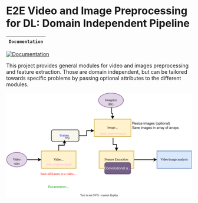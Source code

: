 # E2E Video and Image Preprocessing for DL: Domain Independent Pipeline

**`Documentation`** |
------------------- |
[![Documentation](https://img.shields.io/badge/api-reference-blue.svg)](https://simulamet-host.github.io/video_analytics/E2Evideo.html) 

This project provides general modules for video and images preprocessing and feature extraction.
Those are domain independent, but can be tailored towards specific problems by passing optional attributes to the different modules.

![system design](System%20Pipeline.drawio.svg)

